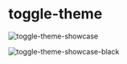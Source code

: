 # toggle-theme

![toggle-theme-showcase](https://user-images.githubusercontent.com/91861324/167568640-bc989648-c8ac-49b4-a2da-dac95035e581.png)

![toggle-theme-showcase-black](https://user-images.githubusercontent.com/91861324/167569026-2886e70a-741c-4408-97d0-b9faebb1066c.png)
